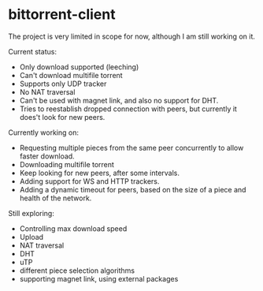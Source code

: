 # bittorrent-client

The project is very limited in scope for now, although I am still working on it.

Current status:
- Only download supported (leeching)
- Can't download multifile torrent
- Supports only UDP tracker
- No NAT traversal
- Can't be used with magnet link, and also no support for DHT.
- Tries to reestablish dropped connection with peers, but currently it does't look for new peers.


Currently working on:
- Requesting multiple pieces from the same peer concurrently to allow faster download.
- Downloading multifile torrent
- Keep looking for new peers, after some intervals.
- Adding support for WS and HTTP trackers.
- Adding a dynamic timeout for peers, based on the size of a piece and health of the network.


Still exploring:
- Controlling max download speed
- Upload
- NAT traversal
- DHT
- uTP
- different piece selection algorithms
- supporting magnet link, using external packages
